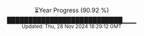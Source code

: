 <p align="center">
⏳Year Progress (90.92 %) <br>
███████████████████████████▁▁▁ <br>
<sub>Updated: Thu, 28 Nov 2024 18:29:12 GMT</sub>
</p>

